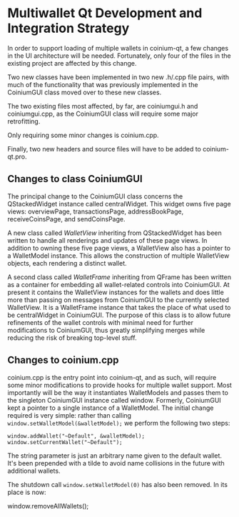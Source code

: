 Multiwallet Qt Development and Integration Strategy
===================================================

In order to support loading of multiple wallets in coinium-qt, a few changes in the UI architecture will be needed.
Fortunately, only four of the files in the existing project are affected by this change.

Two new classes have been implemented in two new .h/.cpp file pairs, with much of the functionality that was previously
implemented in the CoiniumGUI class moved over to these new classes.

The two existing files most affected, by far, are coiniumgui.h and coiniumgui.cpp, as the CoiniumGUI class will require
some major retrofitting.

Only requiring some minor changes is coinium.cpp.

Finally, two new headers and source files will have to be added to coinium-qt.pro.

Changes to class CoiniumGUI
---------------------------
The principal change to the CoiniumGUI class concerns the QStackedWidget instance called centralWidget.
This widget owns five page views: overviewPage, transactionsPage, addressBookPage, receiveCoinsPage, and sendCoinsPage.

A new class called *WalletView* inheriting from QStackedWidget has been written to handle all renderings and updates of
these page views. In addition to owning these five page views, a WalletView also has a pointer to a WalletModel instance.
This allows the construction of multiple WalletView objects, each rendering a distinct wallet.

A second class called *WalletFrame* inheriting from QFrame has been written as a container for embedding all wallet-related
controls into CoiniumGUI. At present it contains the WalletView instances for the wallets and does little more than passing on messages
from CoiniumGUI to the currently selected WalletView. It is a WalletFrame instance
that takes the place of what used to be centralWidget in CoiniumGUI. The purpose of this class is to allow future
refinements of the wallet controls with minimal need for further modifications to CoiniumGUI, thus greatly simplifying
merges while reducing the risk of breaking top-level stuff.

Changes to coinium.cpp
----------------------
coinium.cpp is the entry point into coinium-qt, and as such, will require some minor modifications to provide hooks for
multiple wallet support. Most importantly will be the way it instantiates WalletModels and passes them to the
singleton CoiniumGUI instance called window. Formerly, CoiniumGUI kept a pointer to a single instance of a WalletModel.
The initial change required is very simple: rather than calling `window.setWalletModel(&walletModel);` we perform the
following two steps:

	window.addWallet("~Default", &walletModel);
	window.setCurrentWallet("~Default");

The string parameter is just an arbitrary name given to the default wallet. It's been prepended with a tilde to avoid name collisions in the future with additional wallets.

The shutdown call `window.setWalletModel(0)` has also been removed. In its place is now:

window.removeAllWallets();
